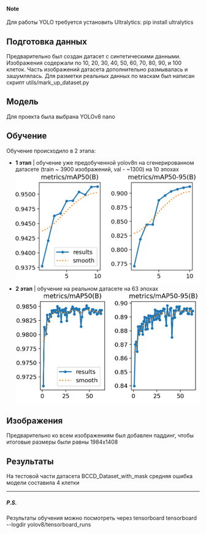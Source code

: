 #### Note
Для работы YOLO требуется установить Ultralytics: pip install ultralytics

## Подготовка данных
Предварительно был создан датасет с синтетическими данными. Изображения содержали по 10, 20, 30, 40, 50, 60, 70, 80, 90, и 100 клеток. Часть изображений датасета дополнительно размывалась и зашумлялась.
Для разметки реальных данных по маскам был написан скрипт utils/mark_up_dataset.py

## Модель
Для проекта была выбрана YOLOv8 nano

## Обучение
Обучение происходило в 2 этапа:
- **1 этап** | обучение уже предобученной yolov8n на сгенерированном датасете (train ~ 3900 изображений, val - ~1300) на 10 эпохах
![mAP first pass](tensorboard_runs/yolov8_first_pass8/mAP.png)
- **2 этап** | обучение на реальном датасете на 63 эпохах 
![mAP first pass](tensorboard_runs/yolov8_second_pass4/mAP.png)
## Изображения
Предварительно ко всем изображениям был добавлен паддинг, чтобы итоговые размеры были равны 1984x1408

## Результаты
На тестовой части датасета BCCD_Dataset_with_mask средняя ошибка модели составила 4 клетки

---

##### P.S.
Результаты обучения можно посмотреть через tensorboard
tensorboard --logdir yolov8/tensorboard_runs
